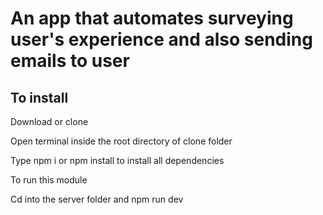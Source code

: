 # An app that automates surveying user's experience and also sending emails to user 

  ##  To install
Download or clone

Open terminal inside the root directory of clone folder

Type npm i or npm install to install all dependencies

To run this module 

Cd into the server folder and npm run dev
  
